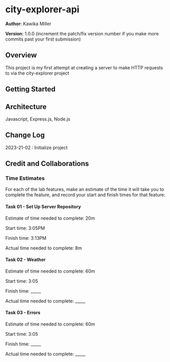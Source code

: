 # city-explorer-api

**Author**: Kawika Miller

**Version**: 1.0.0 (increment the patch/fix version number if you make more commits past your first submission)

## Overview
This project is my first attempt at creating a server to make HTTP requests to via the city-explorer project

## Getting Started
<!-- What are the steps that a user must take in order to build this app on their own machine and get it running? -->

## Architecture
Javascript, Express.js, Node.js

## Change Log
2023-21-02 : Initialize project

## Credit and Collaborations
<!-- Give credit (and a link) to other people or resources that helped you build this application. -->

### Time Estimates

For each of the lab features, make an estimate of the time it will take you to complete the feature, and record your start and finish times for that feature:

#### Task 01 - Set Up Server Repository

Estimate of time needed to complete: 20m

Start time: 3:05PM

Finish time: 3:13PM

Actual time needed to complete: 8m

#### Task 02 - Weather

Estimate of time needed to complete: 60m

Start time: 3:05

Finish time: _____

Actual time needed to complete: _____


#### Task 03 - Errors

Estimate of time needed to complete: 60m

Start time: 3:05

Finish time: _____

Actual time needed to complete: _____
